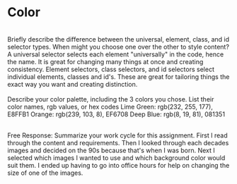 <h1>Color</h1>
<br>Briefly describe the difference between the universal, element, class, and id selector types.
When might you choose one over the other to style content?
A universal selector selects each element "universally" in the code, hence the name. It is great for changing many things at once and creating consistency. Element selectors, class selectors, and id selectors select individual elements, classes and id's. These are great for tailoring things the exact way you want and creating distinction.</br>
<br>Describe your color palette, including the 3 colors you chose. List their color names, rgb values, or hex codes
Lime Green: rgb(232, 255, 177), E8FFB1
Orange: rgb(239, 103, 8), EF6708
Deep Blue: rgb(8, 19, 81), 081351</br>

<br>Free Response: Summarize your work cycle for this assignment.
First I read through the content and requirements. Then I looked through each decades images and decided on the 90s because that's when I was born. Next I selected which images I wanted to use and which background color would suit them. I ended up having to go into office hours for help on changing the size of one of the images. </br>
